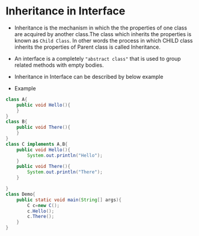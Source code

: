 # Inheritance in Interface

* Inheritance is the mechanism in which the the properties of one class are acquired by another class.The class which inherits the properties is known as ```Child Class```. In other words the process in which CHILD class inherits the properties of Parent class is called Inheritance.

*  An interface is a completely ```"abstract class"``` that is used to group related methods with empty bodies.

* Inheritance in Interface can be described by below example

* Example
```Java
class A{
	public void Hello(){
	}
}
class B{
	public void There(){
	}
}
class C implements A,B{
	public void Hello(){
		System.out.println("Hello");
	}
	public void There(){
		System.out.println("There");
	}

}
class Demo{
	public static void main(String[] args){
		C c=new C();
		c.Hello();
		c.There();
	}
}
```
